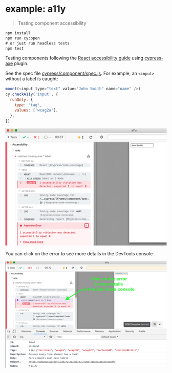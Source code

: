 # example: a11y

> Testing component accessibility

```shell
npm install
npm run cy:open
# or just run headless tests
npm test
```

Testing components following the [React accessibility guide](https://reactjs.org/docs/accessibility.html) using [cypress-axe](https://github.com/avanslaars/cypress-axe) plugin.

See the spec file [cypress/component/spec.js](cypress/component/spec.js). For example, an `<input>` without a label is caught:

```js
mount(<input type="text" value="John Smith" name="name" />)
cy.checkA11y('input', {
  runOnly: {
    type: 'tag',
    values: ['wcag2a'],
  },
})
```

![Input without a label](images/missing-label.png)

You can click on the error to see more details in the DevTools console

![Error details](images/label-error.png)
